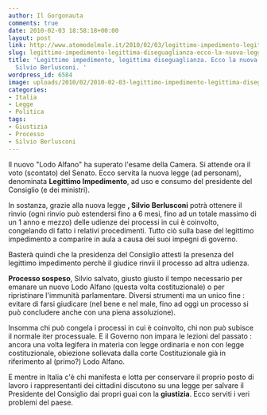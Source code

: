 ```yaml
---
author: Il Gorgonauta
comments: true
date: 2010-02-03 18:58:18+00:00
layout: post
link: http://www.atomodelmale.it/2010/02/03/legittimo-impedimento-legittima-diseguaglianza-ecco-la-nuova-legge-per-salvare-silvio-berlusconi/
slug: legittimo-impedimento-legittima-diseguaglianza-ecco-la-nuova-legge-per-salvare-silvio-berlusconi
title: 'Legittimo impedimento, legittima diseguaglianza. Ecco la nuova legge per salvare
  Silvio Berlusconi. '
wordpress_id: 6584
image: uploads/2010/02/2010-02-03-legittimo-impedimento-legittima-diseguaglianza-ecco-la-nuova-legge-per-salvare-silvio-berlusconi.jpg
categories:
- Italia
- Legge
- Politica
tags:
- Giustizia
- Processo
- Silvio Berlusconi
---
```



Il nuovo "Lodo Alfano" ha superato l'esame della Camera. Si attende ora il voto (scontato) del Senato. Ecco servita la nuova legge (ad personam), denominata **Legittimo Impedimento**, ad uso e consumo del presidente del Consiglio (e dei ministri).

In sostanza, grazie alla nuova legge **, Silvio Berlusconi** potrà ottenere il rinvio (ogni rinvio può estendersi fino a 6 mesi, fino ad un totale massimo di un 1 anno e mezzo) delle udienze dei processi in cui è coinvolto, congelando di fatto i relativi procedimenti. Tutto ciò sulla base del legittimo impedimento a comparire in aula a causa dei suoi impegni di governo.

Basterà quindi che la presidenza del Consiglio attesti la presenza del legittimo impedimento perchè il giudice rinvii il processo ad altra udienza.

**Processo sospeso**, Silvio salvato, giusto giusto il tempo necessario per emanare un nuovo Lodo Alfano (questa volta costituzionale) o per ripristinare l'immunità parlamentare. Diversi strumenti ma un unico fine : evitare di farsi giudicare (nel bene e nel male, fino ad oggi un processo si può concludere anche con una piena assoluzione).

Insomma chi può congela i processi in cui è coinvolto, chi non può subisce il normale iter processuale. E il Governo non impara le lezioni del passato : ancora una volta legifera in materia con legge ordinaria e non con legge costituzionale, obiezione sollevata dalla corte Costituzionale già in riferimento al (primo?) Lodo Alfano.

E mentre in Italia c'è chi manifesta e lotta per conservare il proprio posto di lavoro i rappresentanti dei cittadini discutono su una legge per salvare il Presidente del Consiglio dai propri guai con la **giustizia**. Ecco serviti i veri problemi del paese.
